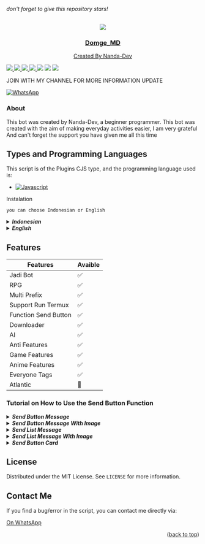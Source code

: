 *don't forget to give this repository stars!*

<a name="readme-top"></a>

<br />
<div align="center">
  <a href="https://github.com/florestfox/Domge_MD">
    <img src="https://telegra.ph/file/10715f5ad0b92c955b69c.png">
  <h3 align="center">Domge_MD</h3>
  <p align="center">
    Created By Nanda-Dev
 <p/>
</div>

<img src="https://badges.frapsoft.com/os/v1/open-source.svg?v=103)](https://github.com/ellerbrock/open-source-badges"/>
<a href="https://github.com/florestfox/Domge_MD"><img src="https://img.shields.io/github/watchers/florestfox/Domge_MD.svg"</a>
<a href="https://github.com/florestfox/Domge_MD"><img src="https://img.shields.io/github/stars/florestfox/Domge_MD.svg"</a>
<a href="https://github.com/florestfox/Domge_MD"><img src="https://img.shields.io/github/forks/florestfox/Domge_MD.svg"</a>
<a href="https://github.com/florestfox/Domge_MD"><img src="https://img.shields.io/github/repo-size/florestfox/Domge_MD.svg"></a>
<a href="https://github.com/florestfox/Domge_MD/issues"><img src="https://img.shields.io/github/issues/florestfox/Domge_MD"></a>
<img src="https://raw.githubusercontent.com/andreasbm/readme/master/assets/lines/colored.png"/>

JOIN WITH MY CHANNEL FOR MORE INFORMATION UPDATE

[![WhatsApp](https://img.shields.io/badge/WhatsApp-25D366?logo=whatsapp&logoColor=fff&style=flat)](https://whatsapp.com/channel/0029Vaeb4ZhG3R3gkD4DX414)

### About
This bot was created by Nanda-Dev, a beginner programmer. This bot was created with the aim of making everyday activities easier, I am very grateful And can't forget the support you have given me all this time
 
## Types and Programming Languages 

This script is of the Plugins CJS type, and the programming language used is:

* [![Javascript][Javascript.js]][Javascript-url]

<summary>Instalation</summary>

`you can choose Indonesian or English`
<details close="close">
<summary><i><b>Indonesian</b></i></summary>

***
### 1. Install Aplikasi [Termux](https://f-droid.org/repo/com.termux_118.apk)
> Setelah Install Aplikasi Termux, Silahkan Salin Teks Dibawah, Setelah Disalin Tempel Di Aplikasi Termux.
```
pkg update -y;pkg upgrade -y;pkg install nodejs -y;pkg install git -y;git clone https://github.com/florestfox/Domge_MD.git && cd Domge_MD;rm -rf session.json;node index
```
### 2. Pairing Code & Scan
> Kamu juga bisa memilih opsi, antara pairing code atau scan
```sh
node index.js --pairing-code
```
> Ini adalah opsi perintah untuk scan
```sh
node index.js
```
***
</details><details close="close"><summary><i><b>English</b></i></summary>

***
### 1. Install The [Termux](https://f-droid.org/repo/com.termux_118.apk) App
> After Installing The Termux Application, Please Copy The Text Below, After Copying Paste In The Termux Application.
```
pkg update -y;pkg upgrade -y;pkg install nodejs -y;pkg install git -y;git clone https://github.com/florestfox/Domge_MD.git && cd Domge_MD;rm -rf session.json;node index
```
### 2. Pairing Code & Scan
> You can choose the option between pairing code or scan
```sh
node index.js --pairing-code
```
> This is a command so that the script can connect to the scan option
```sh
node index.js
```
***
</details></details>

## Features

| Features | Avaible |
| -------- | --------- |
| Jadi Bot         | :white_check_mark: |
| RPG                 | :white_check_mark: |
| Multi Prefix | :white_check_mark: |
| Support Run Termux | :white_check_mark: |
| Function Send Button                  | :white_check_mark: |
| Downloader                 | :white_check_mark: | 
| AI                | :white_check_mark: |
| Anti Features           | :white_check_mark: |
| Game Features                  | :white_check_mark: |
| Anime Features                 | :white_check_mark: |
| Everyone Tags                 | :white_check_mark: | 
| Atlantic                 | :red_circle: | 

### Tutorial on How to Use the Send Button Function
<details close="close">
<summary><i><b>Send Button Message</b></i></summary>

***
```js
/**
  * ©Nanda-Dev
  **/
let buttons = [{ text: '', id: '' }]

conn.sendButtonMsg(jid, 'text', 'footer', buttons, quoted)
// Or
conn.sendButtonMsg(jid, 'text', 'footer', [{ text: '', id: '' }], quoted)
```
***
</details></details>
<details close="close"><summary><i><b>Send Button Message With Image</b></i></summary>

***
```js
/**
  * ©Nanda-Dev
  * The imageUrl part must be a string of url
  **/
let buttons = [{ text: '', id: '' }]
conn.sendButtonImg(jid, 'text', 'footer', buttons, imageUrl, quoted)
// or
conn.sendButtonImg(jid, 'text', 'footer', [{ text: '', id: '' }], imageUrl, quoted)
```
***
</details></details>
<details close="close">
<summary><i><b>Send List Message</b></i></summary>

  ***
```js
/**
  * ©Nanda-Dev
  **/
let sections = [{
  title: 'title',
  rows: [{
  header: 'header',
  title: 'title',
  description: 'description',
  id: 'id' 
}] 
}]

conn.sendListMsg(jid, 'text', 'footer', 'titleButton', sections, quoted)
```
***
</details></details>
<details close="close">
<summary><i><b>Send List Message With Image</b></i></summary>

***
```js
/**
  * ©Nanda-Dev
  * The imageUrl part must be a string of url
  **/
let sections = [{
  title: 'title',
  rows: [{
  header: 'header',
  title: 'title',
  description: 'description',
  id: 'id' 
}] 
}]

conn.sendListImg(jid, 'text', 'footer', 'titleButton', sections, imageUrl, quoted)
```
***
</details></details>
<details close="close">
<summary><i><b>Send Button Card</b></i></summary>

***
```js
/**
  * ©Nanda-Dev
  * The imageUrl part must be a string of url
  * [cards] Must follow the example below
  * type = ['buttons', 'url']
  **/
  let cards = [
    {
      header: 'header',
      body: 'body',
      footer: 'footer',
      imageUrl: 'string',
      buttons: [
        {
          type: 'url',
          text: "text of buttons url",
          url: "https://example.com"
        },
        {
          type: 'buttons',
          text: "text of buttons",
          id: "quick_reply_id_1"
        }
      ]
    }
  ];

  await conn.sendButtonCard(jid, 'text', 'footer', cards, quoted);
```
***
</details></details>

## License

Distributed under the MIT License. See `LICENSE` for more information.

## Contact Me
If you find a bug/error in the script, you can contact me directly via:

[On WhatsApp](https://wa.me/6285812273035)

<p align="right">(<a href="#readme-top">back to top</a>)</p>

[Javascript.js]: https://shields.io/badge/JavaScript-F7DF1E?logo=JavaScript&logoColor=000&style=flat-square
[Javascript-url]: https://nodejs.org
